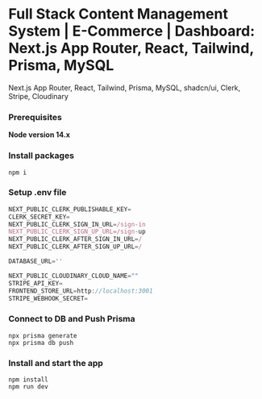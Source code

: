 # Full Stack Content Management System | E-Commerce | Dashboard: Next.js App Router, React, Tailwind, Prisma, MySQL

Next.js App Router, React, Tailwind, Prisma, MySQL, shadcn/ui, Clerk, Stripe, Cloudinary

### Prerequisites

**Node version 14.x**

### Install packages

```shell
npm i
```

### Setup .env file

```js
NEXT_PUBLIC_CLERK_PUBLISHABLE_KEY=
CLERK_SECRET_KEY=
NEXT_PUBLIC_CLERK_SIGN_IN_URL=/sign-in
NEXT_PUBLIC_CLERK_SIGN_UP_URL=/sign-up
NEXT_PUBLIC_CLERK_AFTER_SIGN_IN_URL=/
NEXT_PUBLIC_CLERK_AFTER_SIGN_UP_URL=/

DATABASE_URL=''

NEXT_PUBLIC_CLOUDINARY_CLOUD_NAME=""
STRIPE_API_KEY=
FRONTEND_STORE_URL=http://localhost:3001
STRIPE_WEBHOOK_SECRET=
```

### Connect to DB and Push Prisma

```shell
npx prisma generate
npx prisma db push
```

### Install and start the app

```shell
npm install
npm run dev
```
